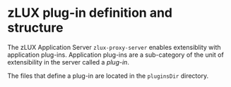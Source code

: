 # zLUX plug-in definition and structure

The zLUX Application Server `zlux-proxy-server` enables extensiblity with application plug-ins. Application plug-ins are a sub-category of the unit of extensibility in the server called a _plug-in_.

The files that define a plug-in are located in the `pluginsDir` directory.

